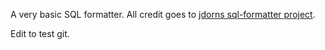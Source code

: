 A very basic SQL formatter. All credit goes to <a href="https://github.com/jdorn/sql-formatter">jdorns sql-formatter project</a>.

Edit to test git.
